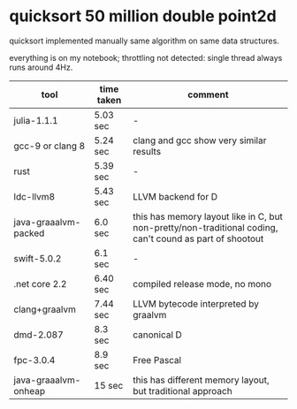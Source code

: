 quicksort 50 million double point2d
====================================

quicksort implemented manually same algorithm on same data structures.

everything is on my notebook; throttling not detected: single thread always runs around 4Hz.


tool | time taken |  comment
-----|------------|----------------
julia-1.1.1 | 5.03 sec | -
gcc-9 or clang 8 |5.24 sec | clang and gcc show very similar results
rust |5.39 sec |  -
ldc-llvm8 |5.43 sec | LLVM backend for D
java-graaalvm-packed | 6.0 sec | this has memory layout like in C, but non-pretty/non-traditional coding, can't cound as part of shootout
swift-5.0.2  |6.1 sec |  -
.net core 2.2 |6.40 sec | compiled release mode, no mono
clang+graalvm  |7.44 sec | LLVM bytecode interpreted by graalvm
dmd-2.087  |8.3 sec | canonical D
fpc-3.0.4 | 8.9 sec | Free Pascal
java-graaalvm-onheap | 15 sec | this has different memory layout, but traditional approach
